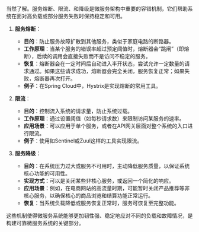 当然了解。服务熔断、限流、和降级是微服务架构中重要的容错机制，它们帮助系统在面对高负载或部分服务失败时保持稳定和可用。

1. **服务熔断**：
    - **目的**：防止服务故障扩散到其他服务，类似于家庭电路的断路器。
    - **工作原理**：当某个服务的错误率超过预定阈值时，熔断器会“跳闸”（即熔断），后续的调用会直接失败而不是访问不稳定的服务。
    - **恢复**：熔断器会在一定时间后自动进入半开状态，尝试允许一定数量的请求通过。如果这些请求成功，熔断器会完全关闭，服务恢复正常；如果失败，熔断器再次打开。
    - **例子**：在Spring Cloud中，Hystrix是实现熔断的常用工具。

2. **限流**：
    - **目的**：控制流入系统的请求量，防止系统过载。
    - **工作原理**：通过设置阈值（如每秒请求数）来限制访问某服务的速率。
    - **应用场景**：可以应用于单个服务，或者在API网关层面对整个系统的入口进行限流。
    - **例子**：使用如Sentinel或Zuul这样的工具实现限流。

3. **服务降级**：
    - **目的**：在系统压力过大或服务不可用时，主动降低服务质量，以保证系统核心功能的可用性。
    - **实现方式**：可以是关闭某些非核心服务，或返回一个简化的响应。
    - **应用场景**：例如，在电商网站的高流量时期，可能暂时关闭产品推荐等非核心服务，以确保核心的商品浏览和结算功能正常运行。
    - **恢复**：当系统负载降低或服务恢复正常时，服务可恢复至完整功能。

这些机制使得微服务系统能够更加韧性强、稳定地应对不同的负载和故障情况，是构建可靠微服务系统的关键部分。